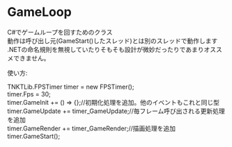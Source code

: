 GameLoop  
========  
  
C#でゲームループを回すためのクラス  
動作は呼び出し元(GameStart()したスレッド)とは別のスレッドで動作します  
.NETの命名規則を無視していたりそもそも設計が微妙だったりであまりオススメできません。    
  
使い方:  
  
TNKTLib.FPSTimer timer = new FPSTimer();  
timer.Fps = 30;  
timer.GameInit += () => {};//初期化処理を追加。他のイベントもこれと同じ型  
timer.GameUpdate += timer_GameUpdate;//毎フレーム呼び出される更新処理を追加  
timer.GameRender += timer_GameRender;//描画処理を追加  
timer.GameStart();  
